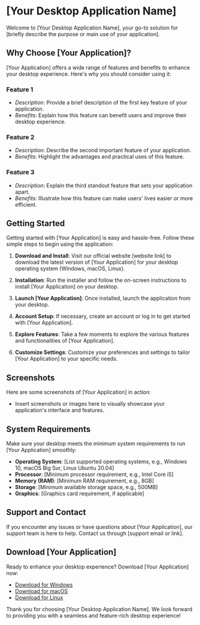 # [Your Desktop Application Name]

Welcome to [Your Desktop Application Name], your go-to solution for [briefly describe the purpose or main use of your application].

## Why Choose [Your Application]?

[Your Application] offers a wide range of features and benefits to enhance your desktop experience. Here's why you should consider using it:

### **Feature 1**

- *Description*: Provide a brief description of the first key feature of your application.
- *Benefits*: Explain how this feature can benefit users and improve their desktop experience.

### **Feature 2**

- *Description*: Describe the second important feature of your application.
- *Benefits*: Highlight the advantages and practical uses of this feature.

### **Feature 3**

- *Description*: Explain the third standout feature that sets your application apart.
- *Benefits*: Illustrate how this feature can make users' lives easier or more efficient.

## Getting Started

Getting started with [Your Application] is easy and hassle-free. Follow these simple steps to begin using the application:

1. **Download and Install**: Visit our official website [website link] to download the latest version of [Your Application] for your desktop operating system (Windows, macOS, Linux).

2. **Installation**: Run the installer and follow the on-screen instructions to install [Your Application] on your desktop.

3. **Launch [Your Application]**: Once installed, launch the application from your desktop.

4. **Account Setup**: If necessary, create an account or log in to get started with [Your Application].

5. **Explore Features**: Take a few moments to explore the various features and functionalities of [Your Application].

6. **Customize Settings**: Customize your preferences and settings to tailor [Your Application] to your specific needs.

## Screenshots

Here are some screenshots of [Your Application] in action:

- Insert screenshots or images here to visually showcase your application's interface and features.

## System Requirements

Make sure your desktop meets the minimum system requirements to run [Your Application] smoothly:

- **Operating System**: [List supported operating systems, e.g., Windows 10, macOS Big Sur, Linux Ubuntu 20.04]
- **Processor**: [Minimum processor requirement, e.g., Intel Core i5]
- **Memory (RAM)**: [Minimum RAM requirement, e.g., 8GB]
- **Storage**: [Minimum available storage space, e.g., 500MB]
- **Graphics**: [Graphics card requirement, if applicable]

## Support and Contact

If you encounter any issues or have questions about [Your Application], our support team is here to help. Contact us through [support email or link].

## Download [Your Application]

Ready to enhance your desktop experience? Download [Your Application] now:

- [Download for Windows](link-to-windows-download)
- [Download for macOS](link-to-macos-download)
- [Download for Linux](link-to-linux-download)

Thank you for choosing [Your Desktop Application Name]. We look forward to providing you with a seamless and feature-rich desktop experience!
